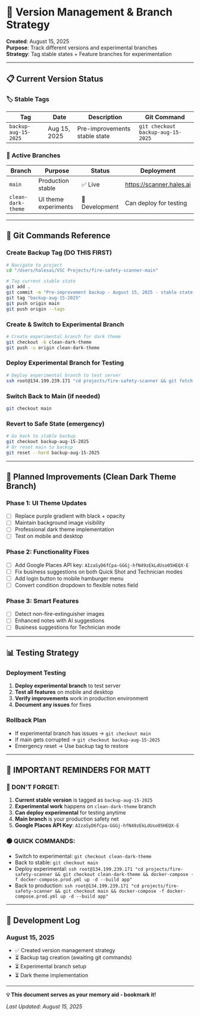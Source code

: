 # 🔀 **Version Management & Branch Strategy**

**Created**: August 15, 2025  
**Purpose**: Track different versions and experimental branches  
**Strategy**: Tag stable states + Feature branches for experimentation  

---

## 📋 **Current Version Status**

### **🏷️ Stable Tags**
| Tag | Date | Description | Git Command |
|-----|------|-------------|-------------|
| `backup-aug-15-2025` | Aug 15, 2025 | Pre-improvements stable state | `git checkout backup-aug-15-2025` |

### **🌿 Active Branches**
| Branch | Purpose | Status | Deployment |
|--------|---------|--------|------------|
| `main` | Production stable | ✅ Live | https://scanner.hales.ai |
| `clean-dark-theme` | UI theme experiments | 🔄 Development | Can deploy for testing |

---

## 🚀 **Git Commands Reference**

### **Create Backup Tag (DO THIS FIRST)**
```bash
# Navigate to project
cd "/Users/halesai/VSC Projects/fire-safety-scanner-main"

# Tag current stable state
git add .
git commit -m "Pre-improvement backup - August 15, 2025 - stable state before dark theme experiment"
git tag "backup-aug-15-2025"
git push origin main
git push origin --tags
```

### **Create & Switch to Experimental Branch**
```bash
# Create experimental branch for dark theme
git checkout -b clean-dark-theme
git push -u origin clean-dark-theme
```

### **Deploy Experimental Branch for Testing**
```bash
# Deploy experimental branch to test server
ssh root@134.199.239.171 "cd projects/fire-safety-scanner && git fetch && git checkout clean-dark-theme && docker-compose -f docker-compose.prod.yml up -d --build app"
```

### **Switch Back to Main (if needed)**
```bash
git checkout main
```

### **Revert to Safe State (emergency)**
```bash
# Go back to stable backup
git checkout backup-aug-15-2025
# Or reset main to backup
git reset --hard backup-aug-15-2025
```

---

## 🎯 **Planned Improvements (Clean Dark Theme Branch)**

### **Phase 1: UI Theme Updates**
- [ ] Replace purple gradient with black + opacity
- [ ] Maintain background image visibility
- [ ] Professional dark theme implementation
- [ ] Test on mobile and desktop

### **Phase 2: Functionality Fixes**
- [ ] Add Google Places API key: `AIzaSyD6fCpa-GGGj-hfN49zEkLdUso05HEQX-E`
- [ ] Fix business suggestions on both Quick Shot and Technician modes
- [ ] Add login button to mobile hamburger menu
- [ ] Convert condition dropdown to flexible notes field

### **Phase 3: Smart Features**
- [ ] Detect non-fire-extinguisher images
- [ ] Enhanced notes with AI suggestions
- [ ] Business suggestions for Technician mode

---

## 📊 **Testing Strategy**

### **Deployment Testing**
1. **Deploy experimental branch** to test server
2. **Test all features** on mobile and desktop
3. **Verify improvements** work in production environment
4. **Document any issues** for fixes

### **Rollback Plan**
- If experimental branch has issues → `git checkout main`
- If main gets corrupted → `git checkout backup-aug-15-2025`
- Emergency reset → Use backup tag to restore

---

## 🧠 **IMPORTANT REMINDERS FOR MATT**

### **🔴 DON'T FORGET:**
1. **Current stable version** is tagged as `backup-aug-15-2025`
2. **Experimental work** happens on `clean-dark-theme` branch
3. **Can deploy experimental** for testing anytime
4. **Main branch** is your production safety net
5. **Google Places API Key**: `AIzaSyD6fCpa-GGGj-hfN49zEkLdUso05HEQX-E`

### **🟢 QUICK COMMANDS:**
- Switch to experimental: `git checkout clean-dark-theme`
- Back to stable: `git checkout main`
- Deploy experimental: `ssh root@134.199.239.171 "cd projects/fire-safety-scanner && git checkout clean-dark-theme && docker-compose -f docker-compose.prod.yml up -d --build app"`
- Back to production: `ssh root@134.199.239.171 "cd projects/fire-safety-scanner && git checkout main && docker-compose -f docker-compose.prod.yml up -d --build app"`

---

## 📝 **Development Log**

### **August 15, 2025**
- ✅ Created version management strategy
- ⏳ Backup tag creation (awaiting git commands)
- ⏳ Experimental branch setup
- ⏳ Dark theme implementation

---

**💡 This document serves as your memory aid - bookmark it!**

*Last Updated: August 15, 2025*
